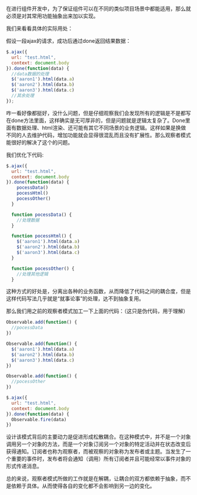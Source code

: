 在进行组件开发中，为了保证组件可以在不同的类似项目场景中都能适用，那么就必须是对其常用功能抽象出来加以实现。

我们来看看具体的实际用处：

假设一段ajax的请求，成功后通过done返回结果数据：

```js
$.ajax({
  url: "test.html",
  context: document.body
}).done(function(data) {
  //data数据的处理
  $('aaron1').html(data.a)
  $('aaron2').html(data.b)
  $('aaron3').html(data.c)
  //其余处理
});
```

咋一看好像都挺好，没什么问题，但是仔细观察我们会发现所有的逻辑是不是都写在done方法里面，这样确实是无可厚非的，但是问题就是逻辑太复杂了。Done里面有数据处理、html渲染、还可能有其它不同场景的业务逻辑。这样如果是换做不同的人去维护代码，增加功能就会显得很混乱而且没有扩展性。那么观察者模式能很好的解决了这个的问题。

我们优化下代码:

```js
$.ajax({
  url: "test.html",
  context: document.body
}).done(function(data) {
    pocessData()
    pocessHtml()
    pocessOther()
  }

  function pocessData() {
    //处理数据
  }

  function pocessHtml() {
    $('aaron1').html(data.a)
    $('aaron2').html(data.b)
    $('aaron3').html(data.c)
  }

  function pocessOther() {
    //处理其他逻辑
  }
```

这种方式的好处是，分离出各种的业务函数，从而降低了代码之间的耦合度，但是这样代码写法几乎就是“就事论事”的处理，达不到抽象复用。

那么我们用之前的观察者模式加工一下上面的代码：（这只是伪代码，用于理解）

```js
Observable.add(function() {
  //pocessData
})

Observable.add(function() {
  $('aaron1').html(data.a)
  $('aaron2').html(data.b)
  $('aaron3').html(data.c)
})

Observable.add(function() {
  //pocessOther
})

$.ajax({
  url: "test.html",
  context: document.body
}).done(function(data) {
  Observable.fire(data)
})
```

设计该模式背后的主要动力是促进形成松散耦合。在这种模式中，并不是一个对象调用另一个对象的方法，而是一个对象订阅另一个对象的特定活动并在状态改变后获得通知。订阅者也称为观察者，而被观察的对象称为发布者或主题。当发生了一个重要的事件时，发布者将会通知（调用）所有订阅者并且可能经常以事件对象的形式传递消息。

总的来说，观察者模式所做的工作就是在解耦，让耦合的双方都依赖于抽象，而不是依赖于具体。从而使得各自的变化都不会影响到另一边的变化。